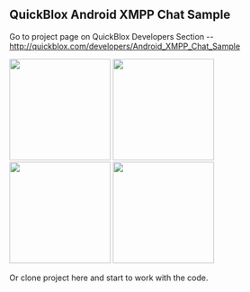 ## QuickBlox Android XMPP Chat Sample

Go to project page on QuickBlox Developers Section -- <http://quickblox.com/developers/Android_XMPP_Chat_Sample>

<img src="http://i.imgur.com/kEtqF.png" width=180 />&nbsp;<img src="http://i.imgur.com/DdQWw.png" width=180 />&nbsp;<img src="http://i.imgur.com/yWrv5.png" width=180 />&nbsp;<img src="http://i.imgur.com/gcfyh.png" width=180 />

Or clone project here and start to work with the code.
